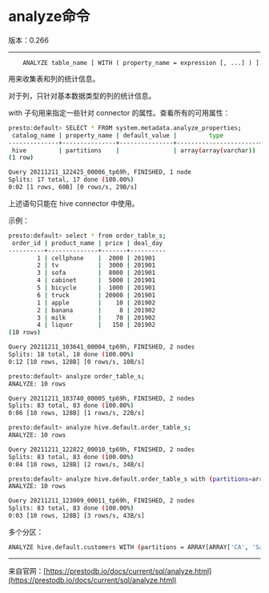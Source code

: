 # analyze命令

版本：0.266

--------------------------------------

        ANALYZE table_name [ WITH ( property_name = expression [, ...] ) ]

用来收集表和列的统计信息。

对于列，只针对基本数据类型的列的统计信息。

with 子句用来指定一些针对 connector 的属性。查看所有的可用属性：

```sh
presto:default> SELECT * FROM system.metadata.analyze_properties;
 catalog_name | property_name | default_value |         type          |        description        
--------------+---------------+---------------+-----------------------+---------------------------
 hive         | partitions    |               | array(array(varchar)) | Partitions to be analyzed 
(1 row)

Query 20211211_122425_00006_tp69h, FINISHED, 1 node
Splits: 17 total, 17 done (100.00%)
0:02 [1 rows, 60B] [0 rows/s, 29B/s]

```

上述语句只能在 hive connector 中使用。

示例：

```sh
presto:default> select * from order_table_s;
 order_id | product_name | price | deal_day 
----------+--------------+-------+----------
        1 | cellphone    |  2000 | 201901   
        2 | tv           |  3000 | 201901   
        3 | sofa         |  8000 | 201901   
        4 | cabinet      |  5000 | 201901   
        5 | bicycle      |  1000 | 201901   
        6 | truck        | 20000 | 201901   
        1 | apple        |    10 | 201902   
        2 | banana       |     8 | 201902   
        3 | milk         |    70 | 201902   
        4 | liquor       |   150 | 201902   
(10 rows)

Query 20211211_103641_00004_tp69h, FINISHED, 2 nodes
Splits: 18 total, 18 done (100.00%)
0:12 [10 rows, 128B] [0 rows/s, 10B/s]
```

```sh
presto:default> analyze order_table_s;
ANALYZE: 10 rows

Query 20211211_103740_00005_tp69h, FINISHED, 2 nodes
Splits: 83 total, 83 done (100.00%)
0:06 [10 rows, 128B] [1 rows/s, 22B/s]
```

```sh
presto:default> analyze hive.default.order_table_s;
ANALYZE: 10 rows

Query 20211211_122822_00010_tp69h, FINISHED, 2 nodes
Splits: 83 total, 83 done (100.00%)
0:04 [10 rows, 128B] [2 rows/s, 34B/s]

```

```sh
presto:default> analyze hive.default.order_table_s with (partitions=array[array['201901'],array['201902']]);
ANALYZE: 10 rows

Query 20211211_123009_00011_tp69h, FINISHED, 2 nodes
Splits: 83 total, 83 done (100.00%)
0:03 [10 rows, 128B] [3 rows/s, 43B/s]

```

多个分区：

```sh
ANALYZE hive.default.customers WITH (partitions = ARRAY[ARRAY['CA', 'San Francisco'], ARRAY['NY', 'NY']]);
```

------------------------------------------------------------

来自官网：[https://prestodb.io/docs/current/sql/analyze.html](https://prestodb.io/docs/current/sql/analyze.html)